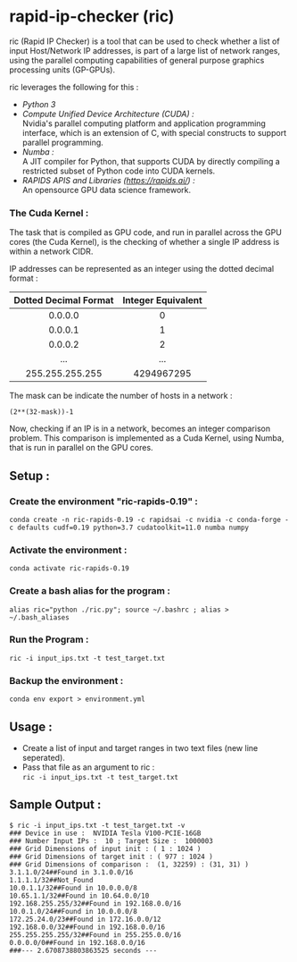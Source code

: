 # rapid-ip-checker (ric)

ric (Rapid IP Checker) is a tool that can be used to check whether a list of input Host/Network IP addresses, is part of a large list of network ranges, using the parallel computing capabilities of general purpose graphics processing units (GP-GPUs).

ric leverages the following for this :
* *Python 3*
* *Compute Unified Device Architecture (CUDA) :*<br/>Nvidia's parallel computing platform and application programming interface, which is an extension of C, with special constructs to support parallel programming.
* *Numba :*<br/>A JIT compiler for Python, that supports CUDA by directly compiling a restricted subset of Python code into CUDA kernels.
* *RAPIDS APIS and Libraries (https://rapids.ai/) :* <br/>An opensource GPU data science framework.

### The Cuda Kernel :
The task that is compiled as GPU code, and run in parallel across the GPU cores (the Cuda Kernel), is the checking of whether a single IP address is within a network CIDR.

IP addresses can be represented as an integer using the dotted decimal format :

| Dotted Decimal Format | Integer Equivalent |
|:-:	|:-:	|
| 0.0.0.0 	| 0 |
| 0.0.0.1 	| 1 |
| 0.0.0.2 	| 2 |
| ... 	| ... |
| 255.255.255.255 | 4294967295 |

The mask can be indicate the number of hosts in a network :

```(2**(32-mask))-1```

Now, checking if an IP is in a network, becomes an integer comparison problem. This comparison is implemented as a Cuda Kernel, using Numba, that is run in parallel on the GPU cores.

## Setup :
### Create the environment "ric-rapids-0.19" :
`conda create -n ric-rapids-0.19 -c rapidsai -c nvidia -c conda-forge -c defaults cudf=0.19 python=3.7 cudatoolkit=11.0 numba numpy`

### Activate the environment :
`conda activate ric-rapids-0.19`

### Create a bash alias for the program :
`alias ric="python ./ric.py"; source ~/.bashrc ; alias > ~/.bash_aliases`

### Run the Program :
`ric -i input_ips.txt -t test_target.txt`

### Backup the environment :
`conda env export > environment.yml`

## Usage :
* Create a list of input  and target ranges in two text files (new line seperated).
* Pass that file as an argument to ric :<br/>```ric -i input_ips.txt -t test_target.txt```

## Sample Output : 
```
$ ric -i input_ips.txt -t test_target.txt -v
### Device in use :  NVIDIA Tesla V100-PCIE-16GB
### Number Input IPs :  10 ; Target Size :  1000003
### Grid Dimensions of input init : ( 1 : 1024 )
### Grid Dimensions of target init : ( 977 : 1024 )
### Grid Dimensions of comparison :  (1, 32259) : (31, 31) )
3.1.1.0/24##Found in 3.1.0.0/16
1.1.1.1/32##Not_Found
10.0.1.1/32##Found in 10.0.0.0/8
10.65.1.1/32##Found in 10.64.0.0/10
192.168.255.255/32##Found in 192.168.0.0/16
10.0.1.0/24##Found in 10.0.0.0/8
172.25.24.0/23##Found in 172.16.0.0/12
192.168.0.0/32##Found in 192.168.0.0/16
255.255.255.255/32##Found in 255.255.0.0/16
0.0.0.0/0##Found in 192.168.0.0/16
###--- 2.6708738803863525 seconds ---
```
